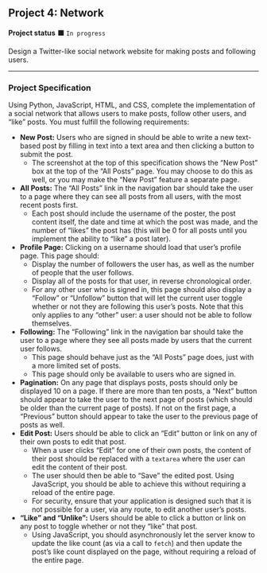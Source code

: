 <h2>Project 4: Network</h2>

<b>Project status</b> :black_large_square: <code>In progress</code>

Design a Twitter-like social network website for making posts and following users.

---
<b><h3>Project Specification</h3></b>

Using Python, JavaScript, HTML, and CSS, complete the implementation of a social network that allows users to make posts, follow other users, and “like” posts. You must fulfill the following requirements:

+ <b>New Post:</b> Users who are signed in should be able to write a new text-based post by filling in text into a text area and then clicking a button to submit the post.
    + The screenshot at the top of this specification shows the “New Post” box at the top of the “All Posts” page. You may choose to do this as well, or you may make the “New Post” feature a separate page.
+ <b>All Posts:</b> The “All Posts” link in the navigation bar should take the user to a page where they can see all posts from all users, with the most recent posts first.
    + Each post should include the username of the poster, the post content itself, the date and time at which the post was made, and the number of “likes” the post has (this will be 0 for all posts until you implement the ability to “like” a post later).
+ <b>Profile Page:</b> Clicking on a username should load that user’s profile page. This page should:
    + Display the number of followers the user has, as well as the number of people that the user follows.
    + Display all of the posts for that user, in reverse chronological order.
    + For any other user who is signed in, this page should also display a “Follow” or “Unfollow” button that will let the current user toggle whether or not they are following this user’s posts. Note that this only applies to any “other” user: a user should not be able to follow themselves.
+ <b>Following:</b> The “Following” link in the navigation bar should take the user to a page where they see all posts made by users that the current user follows.
    + This page should behave just as the “All Posts” page does, just with a more limited set of posts.
    + This page should only be available to users who are signed in.
+ <b>Pagination:</b> On any page that displays posts, posts should only be displayed 10 on a page. If there are more than ten posts, a “Next” button should appear to take the user to the next page of posts (which should be older than the current page of posts). If not on the first page, a “Previous” button should appear to take the user to the previous page of posts as well.
+ <b>Edit Post:</b> Users should be able to click an “Edit” button or link on any of their own posts to edit that post.
    + When a user clicks “Edit” for one of their own posts, the content of their post should be replaced with a <code>textarea</code> where the user can edit the content of their post.
    + The user should then be able to “Save” the edited post. Using JavaScript, you should be able to achieve this without requiring a reload of the entire page.
    + For security, ensure that your application is designed such that it is not possible for a user, via any route, to edit another user’s posts.
+ <b>“Like” and “Unlike”:</b> Users should be able to click a button or link on any post to toggle whether or not they “like” that post.
    + Using JavaScript, you should asynchronously let the server know to update the like count (as via a call to <code>fetch</code>) and then update the post’s like count displayed on the page, without requiring a reload of the entire page.
